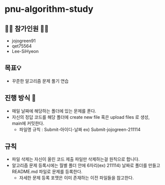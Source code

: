 # pnu-algorithm-study
## 🙋‍♂️ 참가인원 🙋‍♀️
- jojogreen91
- qet75564
- Lee-SiHyeon
## 목표💡
- 꾸준한 알고리즘 문제 풀기 연습
## 진행 방식 🎲
- 매일 날짜에 해당하는 폴더에 있는 문제를 푼다.
- 자신의 정답 코드를 해당 폴더에 create new file 혹은 upload files 로 생성, main에 커밋한다.
  - 파일명 규칙 : Submit-아이디-날짜 ex) Submit-jojogreen-211114
## 규칙
- 파일 삭제는 자신이 올린 코드 제출 파일만 삭제하는걸 원칙으로 합니다.
- 알고리즘 문제 등록시에는 월별 폴더 안에 6자리(ex) 211114) 날짜로 폴더를 만들고 README.md 파일로 문제를 등록한다.
  - 자세한 문제 등록 포맷은 이미 존재하는 이전 파일들을 참고한다.
